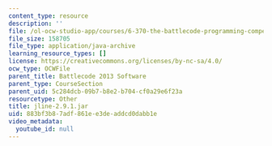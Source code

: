 ```yaml
---
content_type: resource
description: ''
file: /ol-ocw-studio-app/courses/6-370-the-battlecode-programming-competition-january-iap-2013/883bf3b87adf861ee3deaddcd0dabb1e_jline-2.9.1.jar
file_size: 158705
file_type: application/java-archive
learning_resource_types: []
license: https://creativecommons.org/licenses/by-nc-sa/4.0/
ocw_type: OCWFile
parent_title: Battlecode 2013 Software
parent_type: CourseSection
parent_uid: 5c284dcb-09b7-b8e2-b704-cf0a29e6f23a
resourcetype: Other
title: jline-2.9.1.jar
uid: 883bf3b8-7adf-861e-e3de-addcd0dabb1e
video_metadata:
  youtube_id: null
---
```


